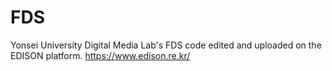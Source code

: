 # FDS
Yonsei University Digital Media Lab's FDS code edited and uploaded on the EDISON platform.
https://www.edison.re.kr/

